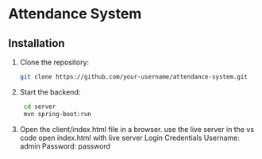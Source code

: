 # Attendance System

## Installation
1. Clone the repository:
   ```sh
   git clone https://github.com/your-username/attendance-system.git

2. Start the backend:
   ```sh
    cd server
    mvn spring-boot:run

4. Open the client/index.html file in a browser.
    use the live server in the vs code open index.html with live server
    Login Credentials
        Username: admin
        Password: password
